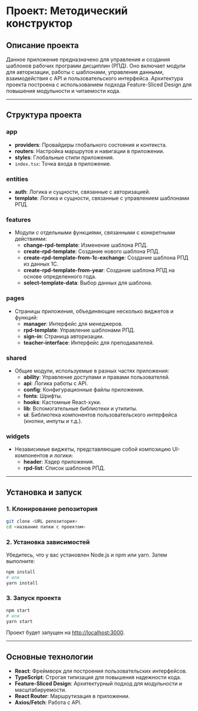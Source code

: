 # Проект: Методический конструктор

## Описание проекта

Данное приложение предназначено для управления и создания шаблонов рабочих программ дисциплин (РПД). Оно включает модули
для авторизации, работы с шаблонами, управления данными, взаимодействия с API и пользовательского интерфейса.
Архитектура проекта построена с использованием подхода Feature-Sliced Design для повышения модульности и читаемости
кода.

---

## Структура проекта

### **app**

- **providers**: Провайдеры глобального состояния и контекста.
- **routers**: Настройка маршрутов и навигации в приложении.
- **styles**: Глобальные стили приложения.
- `index.tsx`: Точка входа в приложение.

### **entities**

- **auth**: Логика и сущности, связанные с авторизацией.
- **template**: Логика и сущности, связанные с управлением шаблонами РПД.

### **features**

- Модули с отдельными функциями, связанными с конкретными действиями:
    - **change-rpd-template**: Изменение шаблона РПД.
    - **create-rpd-template**: Создание нового шаблона РПД.
    - **create-rpd-template-from-1c-exchange**: Создание шаблона РПД из данных 1С.
    - **create-rpd-template-from-year**: Создание шаблона РПД на основе определенного года.
    - **select-template-data**: Выбор данных для шаблона.

### **pages**

- Страницы приложения, объединяющие несколько виджетов и функций:
    - **manager**: Интерфейс для менеджеров.
    - **rpd-template**: Управление шаблонами РПД.
    - **sign-in**: Страница авторизации.
    - **teacher-interface**: Интерфейс для преподавателей.

### **shared**

- Общие модули, используемые в разных частях приложения:
    - **ability**: Управление доступами и правами пользователей.
    - **api**: Логика работы с API.
    - **config**: Конфигурационные файлы приложения.
    - **fonts**: Шрифты.
    - **hooks**: Кастомные React-хуки.
    - **lib**: Вспомогательные библиотеки и утилиты.
    - **ui**: Библиотека компонентов пользовательского интерфейса (кнопки, инпуты и т.д.).

### **widgets**

- Независимые виджеты, представляющие собой композицию UI-компонентов и логики:
    - **header**: Хэдер приложения.
    - **rpd-list**: Список шаблонов РПД.

---

## Установка и запуск

### 1. Клонирование репозитория

```bash
git clone <URL репозитория>
cd <название папки с проектом>
```

### 2. Установка зависимостей

Убедитесь, что у вас установлен Node.js и npm или yarn. Затем выполните:

```bash
npm install
# или
yarn install
```

### 3. Запуск проекта

```bash
npm start
# или
yarn start
```

Проект будет запущен на [http://localhost:3000](http://localhost:3000).

---

## Основные технологии

- **React**: Фреймворк для построения пользовательских интерфейсов.
- **TypeScript**: Строгая типизация для повышения надежности кода.
- **Feature-Sliced Design**: Архитектурный подход для модульности и масштабируемости.
- **React Router**: Маршрутизация в приложении.
- **Axios/Fetch**: Работа с API.

